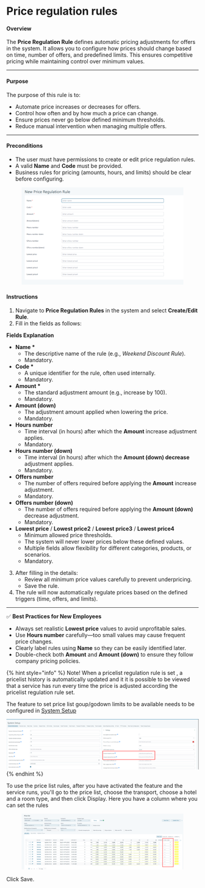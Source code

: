# Price regulation rules

#### **Overview**

The **Price Regulation Rule** defines automatic pricing adjustments for offers in the system. It allows you to configure how prices should change based on time, number of offers, and predefined limits. This ensures competitive pricing while maintaining control over minimum values.

***

#### **Purpose**

The purpose of this rule is to:

* Automate price increases or decreases for offers.
* Control how often and by how much a price can change.
* Ensure prices never go below defined minimum thresholds.
* Reduce manual intervention when managing multiple offers.

***

#### **Preconditions**

* The user must have permissions to create or edit price regulation rules.
* A valid **Name** and **Code** must be provided.
* Business rules for pricing (amounts, hours, and limits) should be clear before configuring.

<figure><img src=".gitbook/assets/image (52) (1).png" alt=""><figcaption></figcaption></figure>

#### **Instructions**

1. Navigate to **Price Regulation Rules** in the system and select **Create/Edit Rule**.
2. Fill in the fields as follows:

**Fields Explanation**

* **Name \***
  * The descriptive name of the rule (e.g., _Weekend Discount Rule_).
  * Mandatory.
* **Code \***
  * A unique identifier for the rule, often used internally.
  * Mandatory.
* **Amount \***
  * The standard adjustment amount (e.g., increase by 100).
  * Mandatory.
* **Amount (down)**
  * The adjustment amount applied when lowering the price.
  * Mandatory.
* **Hours number**
  * Time interval (in hours) after which the **Amount** increase adjustment applies.
  * Mandatory.
* **Hours number (down)**
  * Time interval (in hours) after which the **Amount (down) decrease** adjustment applies.
  * Mandatory.
* **Offers number**
  * The number of offers required before applying the **Amount** increase adjustment.
  * Mandatory.
* **Offers number (down)**
  * The number of offers required before applying the **Amount (down)** decrease adjustment.
  * Mandatory.
* **Lowest price** / **Lowest price2** / **Lowest price3** / **Lowest price4**
  * Minimum allowed price thresholds.
  * The system will never lower prices below these defined values.
  * Multiple fields allow flexibility for different categories, products, or scenarios.
  * Mandatory.

3. After filling in the details:
   * Review all minimum price values carefully to prevent underpricing.
   * Save the rule.
4. The rule will now automatically regulate prices based on the defined triggers (time, offers, and limits).

***

✅ **Best Practices for New Employees**

* Always set realistic **Lowest price** values to avoid unprofitable sales.
* Use **Hours number** carefully—too small values may cause frequent price changes.
* Clearly label rules using **Name** so they can be easily identified later.
* Double-check both **Amount** and **Amount (down)** to ensure they follow company pricing policies.

{% hint style="info" %}
Note!  When a pricelist regulation rule is set , a pricelist history is automatically updated and it it is possible to be viewed that a service has run every time the price is adjusted according the pricelist regulation rule set.

The feature to set price list goup/godown limits to be available needs to be configured in [System Setup](setup/system-setup/)

<img src=".gitbook/assets/image (349).png" alt="" data-size="original">
{% endhint %}

To use the price list rules, after you have activated the feature and the service runs, you'll go to the price list, choose the transport, choose a hotel and a room type, and then click Display. Here you have a column where you can set the rules&#x20;

<figure><img src=".gitbook/assets/image (53) (1).png" alt=""><figcaption></figcaption></figure>

Click Save.
